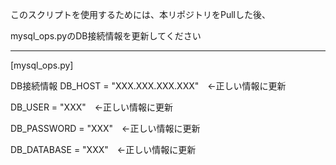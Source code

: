 このスクリプトを使用するためには、本リポジトリをPullした後、

mysql_ops.pyのDB接続情報を更新してください

---

[mysql_ops.py]

DB接続情報
DB_HOST = "XXX.XXX.XXX.XXX"　←正しい情報に更新

DB_USER = "XXX"　←正しい情報に更新

DB_PASSWORD = "XXX"　←正しい情報に更新

DB_DATABASE = "XXX"　←正しい情報に更新
